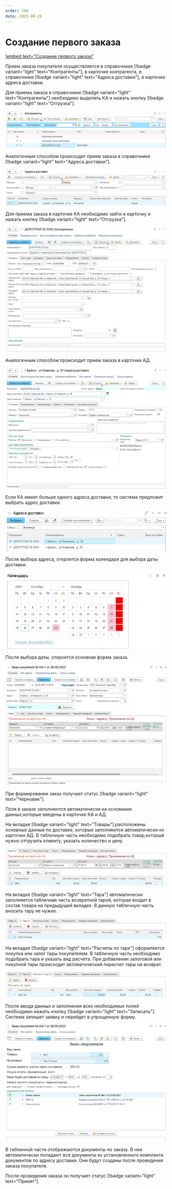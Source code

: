 ```yaml
---
order: 740
date: 2023-09-26
---
```

# Создание первого заказа

[!embed text="Создание первого заказа"](https://www.youtube.com/watch?v=sRI5nBQon8g)

Прием заказа покупателя осуществляется в справочнике [!badge variant="light" text="Контрагенты"], в карточке контрагента, в справочнике [!badge variant="light" text="Адреса доставки"], в карточке адреса доставки.

Для приема заказа в справочнике [!badge variant="light" text="Контрагенты"] необходимо выделить КА и нажать кнопку [!badge variant="light" text="Отгрузка"]. 

![](/images/прием_заказа/отгрузка_КА.jpg)

Аналогичным способом происходит прием заказа в справочнике [!badge variant="light" text="Адреса доставки"]. 

![](/images/прием_заказа/отгрузка_АД.jpg)

Для приема заказа в карточке КА необходимо зайти в карточку и нажать кнопку [!badge variant="light" text="Отгрузка"]. 

![](/images/прием_заказа/отгрузка_КА_2.jpg)

Аналогичным способом происходит прием заказа в карточке АД. 

![](/images/прием_заказа/отгрузка_АД_2.jpg)

Если КА имеет больше одного адреса доставки, то система предложит выбрать адрес доставки.

![](/images/прием_заказа/выбор_АД.jpg)

После выбора адреса, откроется форма календаря для выбора даты доставки.

![](/images/прием_заказа/календарь.jpg)

После выбора даты, откроется основная форма заказа.

![](/images/прием_заказа/основная_форма.jpg)

При формировании заказ получает статус [!badge variant="light" text="Черновик"].

Поля в заказе заполняются автоматически на основании данных,которые введены в карточке КА и АД.

На вкладке [!badge variant="light" text="Товары"] расположены основные данные по доставке, которые заполняются автоматически из карточки АД. В табличную часть необходимо подобрать товар,который нужно отгрузить клиенту, указать количество и цену. 

![](/images/прием_заказа/вкладка_товары.jpg)

На вкладке [!badge variant="light" text="Тара"] автоматически заполняется табличная часть возвратной тарой, которая входит в состав товара на предыдущей вкладке. В данную табличную часть вносить тару не нужно. 

![](/images/прием_заказа/вкладка_тара.jpg)

На вкладке [!badge variant="light" text="Расчеты по таре"] оформляется покупка или залог тары покупателем. В табличную часть необходимо подобрать тара и указать вид расчета. При добавлении залоговой или покупной тары происходит автоматический пересчет тары на возврат.

![](/images/прием_заказа/вкладка_расчеты_по_таре.jpg)

После ввода данных и заполнения всех необходимых полей необходимо нажать кнопку [!badge variant="light" text="Записать"]. Система запишет заявку и перейдет в упрощенную форму.

![](/images/прием_заказа/упрощенная_форма.jpg)

В табличной части отображаются документы по заказу. В нее автоматически попадают все документы из установленного комплекта документов по адресу доставки. Они будут созданы после проведения заказа покупателя.

После проведения заказа он получает статус [!badge variant="light" text="Принят"].
